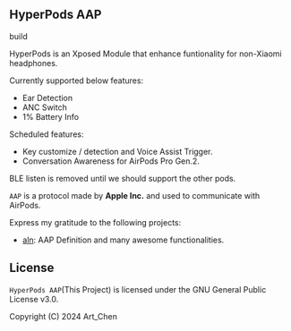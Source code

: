 ## HyperPods AAP

build

HyperPods is an Xposed Module that enhance funtionality for non-Xiaomi headphones.

Currently supported below features:
- Ear Detection
- ANC Switch
- 1% Battery Info

Scheduled features:
- Key customize / detection and Voice Assist Trigger.
- Conversation Awareness for AirPods Pro Gen.2.


BLE listen is removed until we should support the other pods.


`AAP` is a protocol made by **Apple Inc.** and used to communicate with AirPods.

Express my gratitude to the following projects:
* [aln](https://github.com/kavishdevar/aln): AAP Definition and many awesome functionalities.

## License

`HyperPods AAP`(This Project) is licensed under the GNU General Public License v3.0.

Copyright (C) 2024 Art_Chen
